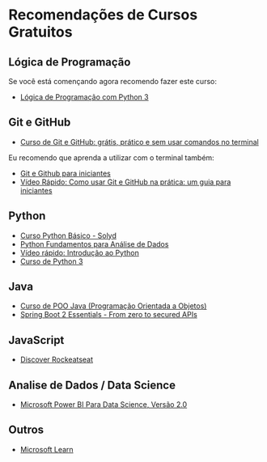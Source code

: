 # Recomendações de Cursos Gratuitos

## Lógica de Programação 

Se você está començando agora recomendo fazer este curso:
- [Lógica de Programação com Python 3](https://youtube.com/playlist?list=PLHz_AreHm4dlKP6QQCekuIPky1CiwmdI6)

## Git e GitHub

- [Curso de Git e GitHub: grátis, prático e sem usar comandos no terminal](https://youtube.com/playlist?list=PLHz_AreHm4dm7ZULPAmadvNhH6vk9oNZA)

Eu recomendo que aprenda a utilizar com o terminal também:

- [Git e Github para iniciantes](https://www.udemy.com/course/git-e-github-para-iniciantes/)
- [Vídeo Rápido: Como usar Git e GitHub na prática: um guia para iniciantes](https://youtu.be/2alg7MQ6_sI)

## Python 

- [Curso Python Básico - Solyd](https://youtube.com/playlist?list=PLp95aw034Wn_WtEmlepaDrw8FU8R5azcm)
- [Python Fundamentos para Análise de Dados](https://www.datascienceacademy.com.br/path-player?courseid=python-fundamentos)
- [Vídeo rápido: Introdução ao Python](https://youtu.be/bwp9hzwdtA4)
- [Curso de Python 3](https://www.youtube.com/playlist?list=PLHz_AreHm4dlKP6QQCekuIPky1CiwmdI6)

## Java

- [Curso de POO Java (Programação Orientada a Objetos)](https://youtube.com/playlist?list=PLHz_AreHm4dkqe2aR0tQK74m8SFe-aGsY)
- [Spring Boot 2 Essentials - From zero to secured APIs](https://www.youtube.com/playlist?list=PL0Un1HNdB4jHTXBeJ8u3Kaz0NMxuMkmOY)

## JavaScript

- [Discover Rockeatseat](https://rocketseat.com.br/discover)

## Analise de Dados / Data Science 

- [Microsoft Power BI Para Data Science, Versão 2.0](https://www.datascienceacademy.com.br/path-player?courseid=microsoft-power-bi-para-data-science)

## Outros

- [Microsoft Learn](https://docs.microsoft.com/en-us/learn/)
